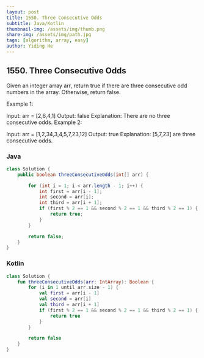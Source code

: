 ```yaml
---
layout: post
title: 1550. Three Consecutive Odds
subtitle: Java/Kotlin
thumbnail-img: /assets/img/thumb.png
share-img: /assets/img/path.jpg
tags: [algorithm, array, easy]
author: Yiding He
---
```


## 1550. Three Consecutive Odds

Given an integer array arr, return true if there are three consecutive odd numbers in the array. Otherwise, return false.
 

Example 1:

Input: arr = [2,6,4,1]
Output: false
Explanation: There are no three consecutive odds.
Example 2:

Input: arr = [1,2,34,3,4,5,7,23,12]
Output: true
Explanation: [5,7,23] are three consecutive odds.

### Java

```java
class Solution {
    public boolean threeConsecutiveOdds(int[] arr) {

        for (int i = 1; i < arr.length - 1; i++) {
            int first = arr[i - 1];
            int second = arr[i];
            int third = arr[i + 1];
            if (first % 2 == 1 && second % 2 == 1 && third % 2 == 1) {
                return true;
            }
        }

        return false;
    }
}
```

### Kotlin

```kotlin
class Solution {
    fun threeConsecutiveOdds(arr: IntArray): Boolean {
        for (i in 1 until arr.size - 1) {
            val first = arr[i - 1]
            val second = arr[i]
            val third = arr[i + 1]
            if (first % 2 == 1 && second % 2 == 1 && third % 2 == 1) {
                return true
            }
        }

        return false
    }
}
```
